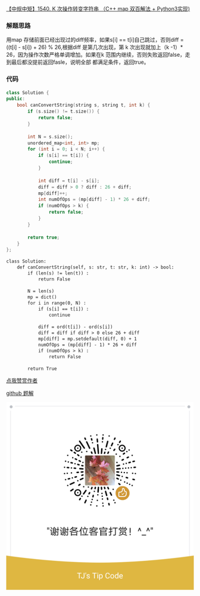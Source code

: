 [【中规中矩】1540. K 次操作转变字符串 （C++ map 双百解法 + Python3实现)](https://leetcode-cn.com/problems/can-convert-string-in-k-moves/solution/c-map-shuang-bai-jie-fa-by-jyj407/)

### 解题思路
用map 存储前面已经出现过的diff频率，如果s[i] == t[i]自己跳过，否则diff = ((t[i] - s[i]) + 26) % 26,根据diff 是第几次出现，第
k 次出现就加上（k -1）* 26，因为操作次数严格单调增加。如果在k 范围内继续，否则失败返回false，走到最后都没提前返回fasle，说明全部
都满足条件，返回true。

### 代码

```cpp []
class Solution {
public:
    bool canConvertString(string s, string t, int k) {
        if (s.size() != t.size()) {
            return false;
        }

        int N = s.size();
        unordered_map<int, int> mp;
        for (int i = 0; i < N; i++) {
            if (s[i] == t[i]) {
                continue;
            }

            int diff = t[i] - s[i];
            diff = diff > 0 ? diff : 26 + diff;
            mp[diff]++;
            int numOfOps = (mp[diff] - 1) * 26 + diff;
            if (numOfOps > k) {
                return false;
            }
        }

        return true;
    }
};
```

```python3 []
class Solution:
    def canConvertString(self, s: str, t: str, k: int) -> bool:
        if (len(s) != len(t)) :
            return False
        
        N = len(s)
        mp = dict()
        for i in range(0, N) :
            if (s[i] == t[i]) :
                continue

            diff = ord(t[i]) - ord(s[i])
            diff = diff if diff > 0 else 26 + diff
            mp[diff] = mp.setdefault(diff, 0) + 1
            numOfOps = (mp[diff] - 1) * 26 + diff
            if (numOfOps > k) :
                return False
            
        return True
```


[点我赞赏作者](https://github.com/jyj407/leetcode/blob/master/wechat%20reward%20QRCode.png)

[github 题解](https://github.com/jyj407/leetcode/blob/master/1540.md)

![Image](https://github.com/jyj407/leetcode/blob/master/wechat%20reward%20QRCode.png)
